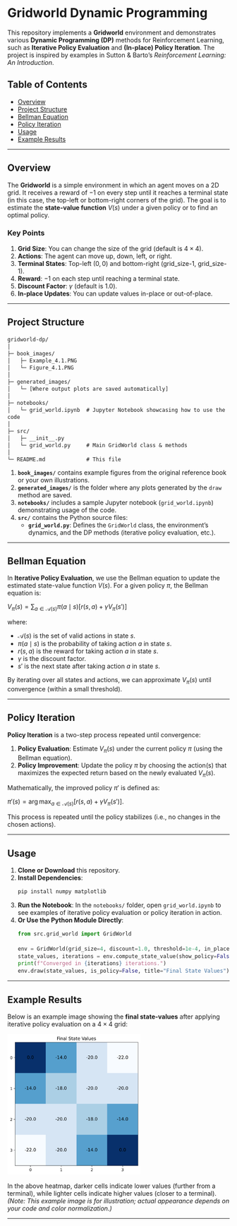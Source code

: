 # Gridworld Dynamic Programming

This repository implements a **Gridworld** environment and demonstrates various **Dynamic Programming (DP)** methods for Reinforcement Learning, such as **Iterative Policy Evaluation** and **(In-place) Policy Iteration**. The project is inspired by examples in Sutton & Barto’s *Reinforcement Learning: An Introduction*.

## Table of Contents
- [Overview](#overview)
- [Project Structure](#project-structure)
- [Bellman Equation](#bellman-equation)
- [Policy Iteration](#policy-iteration)
- [Usage](#usage)
- [Example Results](#example-results)

---

## Overview

The **Gridworld** is a simple environment in which an agent moves on a 2D grid. It receives a reward of $-1$ on every step until it reaches a terminal state (in this case, the top-left or bottom-right corners of the grid). The goal is to estimate the **state-value function** $V(s)$ under a given policy or to find an optimal policy.

### Key Points

1. **Grid Size**: You can change the size of the grid (default is $4 \times 4$).
2. **Actions**: The agent can move up, down, left, or right.
3. **Terminal States**: Top-left $(0,0)$ and bottom-right (grid_size-1, grid_size-1).
4. **Reward**: $-1$ on each step until reaching a terminal state.
5. **Discount Factor**: $\gamma$ (default is $1.0$).
6. **In-place Updates**: You can update values in-place or out-of-place.

---

## Project Structure

```
gridworld-dp/
│
├─ book_images/
│   ├─ Example_4.1.PNG
│   └─ Figure_4.1.PNG
│
├─ generated_images/
│   └─ [Where output plots are saved automatically]
│
├─ notebooks/
│   └─ grid_world.ipynb  # Jupyter Notebook showcasing how to use the code
│
├─ src/
│   ├─ __init__.py
│   └─ grid_world.py     # Main GridWorld class & methods
│
└─ README.md             # This file
```

1. **`book_images/`** contains example figures from the original reference book or your own illustrations.
2. **`generated_images/`** is the folder where any plots generated by the `draw` method are saved.
3. **`notebooks/`** includes a sample Jupyter notebook (`grid_world.ipynb`) demonstrating usage of the code.
4. **`src/`** contains the Python source files:
   - **`grid_world.py`**: Defines the `GridWorld` class, the environment’s dynamics, and the DP methods (iterative policy evaluation, etc.).

---

## Bellman Equation

In **Iterative Policy Evaluation**, we use the Bellman equation to update the estimated state-value function $V(s)$. For a given policy $\pi$, the Bellman equation is:


$V_{\pi}(s) = \sum_{a \in \mathcal{A}(s)} \pi(a \mid s) \Big[r(s, a) + \gamma V_{\pi}(s') \Big]$

where:
- $\mathcal{A}(s)$ is the set of valid actions in state $s$.
- $\pi(a \mid s)$ is the probability of taking action $a$ in state $s$.
- $r(s, a)$ is the reward for taking action $a$ in state $s$.
- $\gamma$ is the discount factor.
- $s'$ is the next state after taking action $a$ in state $s$.

By iterating over all states and actions, we can approximate $V_{\pi}(s)$ until convergence (within a small threshold).

---

## Policy Iteration

**Policy Iteration** is a two-step process repeated until convergence:
1. **Policy Evaluation**: Estimate $V_{\pi}(s)$ under the current policy $\pi$ (using the Bellman equation).
2. **Policy Improvement**: Update the policy $\pi$ by choosing the action(s) that maximizes the expected return based on the newly evaluated $V_{\pi}(s)$.

Mathematically, the improved policy $\pi'$ is defined as:

$\pi'(s) = \arg\max_{a \in \mathcal{A}(s)} \bigl[r(s,a) + \gamma V_{\pi}(s') \bigr].$

This process is repeated until the policy stabilizes (i.e., no changes in the chosen actions).

---

## Usage

1. **Clone or Download** this repository.
2. **Install Dependencies**:
   ```bash
   pip install numpy matplotlib
   ```
3. **Run the Notebook**: In the `notebooks/` folder, open `grid_world.ipynb` to see examples of iterative policy evaluation or policy iteration in action.
4. **Or Use the Python Module Directly**:
   ```python
   from src.grid_world import GridWorld

   env = GridWorld(grid_size=4, discount=1.0, threshold=1e-4, in_place=True)
   state_values, iterations = env.compute_state_value(show_policy=False, show_arrows=False)
   print(f"Converged in {iterations} iterations.")
   env.draw(state_values, is_policy=False, title="Final State Values")
   ```

---

## Example Results

Below is an example image showing the **final state-values** after applying iterative policy evaluation on a $4 \times 4$ grid:

<img src="generated_images/final_state_values.png" width="60%">

In the above heatmap, darker cells indicate lower values (further from a terminal), while lighter cells indicate higher values (closer to a terminal).  
*(Note: This example image is for illustration; actual appearance depends on your code and color normalization.)*

---